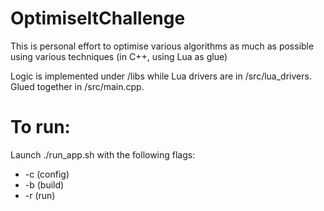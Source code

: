 # OptimiseItChallenge
This is personal effort to optimise various algorithms as much as possible using various techniques (in C++, using Lua as glue)

Logic is implemented under /libs while Lua drivers are in /src/lua_drivers. Glued together in /src/main.cpp.

# To run:
Launch ./run_app.sh with the following flags:
- -c (config)
- -b (build)
- -r (run)